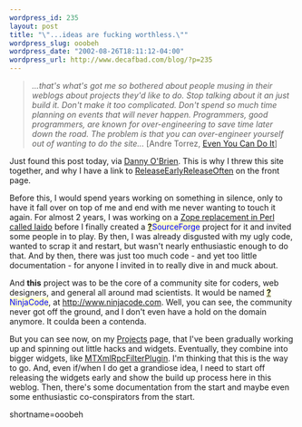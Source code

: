 ```yaml
--- 
wordpress_id: 235
layout: post
title: "\"...ideas are fucking worthless.\""
wordpress_slug: ooobeh
wordpress_date: "2002-08-26T18:11:12-04:00"
wordpress_url: http://www.decafbad.com/blog/?p=235
---
```

<blockquote><i>...that's what's got me so bothered about people musing in their weblogs about projects they'd like to do. Stop talking about it an just build it. Don't make it too complicated. Don't spend so much time planning on events that will never happen. Programmers, good programmers, are known for over-engineering to save time later down the road. The problem is that you can over-engineer yourself out of wanting to do the site...</i> [Andre Torrez, <a href="http://torrez.org/archives/000300.php">Even You Can Do It</a>]</blockquote>Just found this post today, via <a href="http://www.oblomovka.com/">Danny O'Brien</a>.  This is why I threw this site together, and why I have a link to <a href="http://www.decafbad.com/twiki/bin/view/Main/ReleaseEarlyReleaseOften">ReleaseEarlyReleaseOften</a> on the front page.  
<p>Before this, I would spend years working on something in silence, only to have it fall over on top of me and end with me never wanting to touch it again.  For almost 2 years, I was working on a <a href="http://sourceforge.net/projects/iaido">Zope replacement in Perl called Iaido</a> before I finally created a <span style='background : #FFFFCE;'><a href="http://www.decafbad.com/twiki/bin/edit/Main/SourceForge?topicparent=Main.FilterData"><b>?</b></a><font color="#0000FF">SourceForge</font></span> project for it and invited some people in to play.  By then, I was already disgusted with my ugly code, wanted to scrap it and restart, but wasn't nearly enthusiastic enough to do that.  And by then, there was just too much code - and yet too little documentation - for anyone I invited in to really dive in and muck about.</p>
<p>And <strong>this</strong> project was to be the core of a community site for coders, web designers, and general all around mad scientists.  It would be named <span style='background : #FFFFCE;'><a href="http://www.decafbad.com/twiki/bin/edit/Main/NinjaCode?topicparent=Main.FilterData"><b>?</b></a><font color="#0000FF">NinjaCode</font></span>, at <a href="http://www.ninjacode.com" target="_top">http://www.ninjacode.com</a>.  Well, you can see, the community never got off the ground, and I don't even have a hold on the domain anymore.  It coulda been a contenda.</p>
<p>But you can see now, on my <a href="http://www.decafbad.com/twiki/bin/view/Main/Projects">Projects</a> page, that I've been gradually working up and spinning out little hacks and widgets.  Eventually, they combine into bigger widgets, like <a href="http://www.decafbad.com/twiki/bin/view/Main/MTXmlRpcFilterPlugin">MTXmlRpcFilterPlugin</a>.  I'm thinking that this is the way to go.  And, even if/when I do get a grandiose idea, I need to start off releasing the widgets early and show the build up process here in this weblog.  Then, there's some documentation from the start and maybe even some enthusiastic co-conspirators from the start.</p>
<!--more-->
shortname=ooobeh
